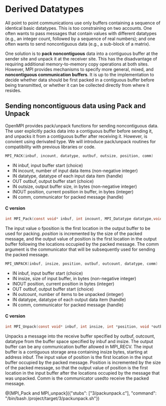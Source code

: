 # Derived Datatypes

All  point  to  point  communications  use  only  buffers  containing  a sequence  of  identical  basic  datatypes.   This  is  too  constraining  on  two  accounts.   One  often wants to pass messages that contain values with different datatypes (e.g., an integer count, followed by a sequence of real numbers); and one often wants to send noncontiguous data  (e.g.,  a  sub-block  of  a  matrix).  

One  solution  is  to  **pack  noncontiguous**  data  into a  contiguous  buffer  at  the  sender  site  and  unpack  it  at  the  receiver  site.  This  has  the disadvantage of requiring additional memory-to-memory copy operations at both sites.  However, MPI provides mechanisms to specify more general, mixed, and **noncontiguous communication buffers**.  It is up to the implementation to decide whether data should be first packed in a contiguous buffer before being transmitted, or whether it can be collected directly from where it resides.

## Sending noncontiguous data using Pack and Unpack

OpenMPI provides pack/unpack functions for sending noncontiguous data.  The user explicitly packs data into a contiguous buffer before sending it, and unpacks it from a contiguous buffer after receiving it. However, is convient using derivated type. We will introduce pack/unpack routines for compatibility with previous libraries or code.  

```c
MPI_PACK(inbuf, incount, datatype, outbuf, outsize, position, comm)
```
- IN inbuf, input buffer start (choice)
- IN incount, number of input data items (non-negative integer)
- IN datatype, datatype of each input data item (handle)
- OUT outbuf, output buffer start (choice)
- IN outsize, output buffer size, in bytes (non-negative integer)
- INOUT position, current position in buffer, in bytes (integer)
- IN comm, communicator for packed message (handle)

#### C version
```c
int MPI_Pack(const void* inbuf, int incount, MPI_Datatype datatype,void *outbuf, int outsize, int *position, MPI_Comm comm)
```

The  input  value  o fposition is  the  first  location  in  the  output  buffer  to  be  used  for packing. _position_ is incremented by the size of the packed message, and the output value of position is the first location in the output buffer following the locations occupied by the packed message.  The comm argument is the communicator that will be subsequently used for sending the packed message.

```c
MPI_UNPACK(inbuf, insize, position, outbuf, outcount, datatype, comm)
```
- IN inbuf, input buffer start (choice)
- IN insize, size of input buffer, in bytes (non-negative integer)
- INOUT position, current position in bytes (integer)
- OUT outbuf, output buffer start (choice)
- IN outcount, number of items to be unpacked (integer)
- IN datatype, datatype of each output data item (handle)
- IN comm, communicator for packed message (handle)

#### C version
```c
int MPI_Unpack(const void* inbuf, int insize, int *position, void *outbuf,int outcount, MPI_Datatype datatype, MPI_Comm comm)
```

Unpacks a message into the receive buffer specified by outbuf, outcount, datatype from the buffer space specified by inbuf and insize.  The output buffer can be any communication buffer allowed in MPI\_RECV. The input buffer is a contiguous storage area containing insize bytes, starting at address inbuf.  The input value of position is the first location in the input buffer occupied by the packed message. Position is incremented by the size of the packed message, so that the output value of position is the first location in the input buffer after the locations occupied by the message that was unpacked. Comm is the communicator usedto receive the packed message.

@[MPI_Pack and MPI_unpack]({"stubs": ["3/packunpack.c"], "command": "/bin/bash /project/target/3/packunpack.sh"})
